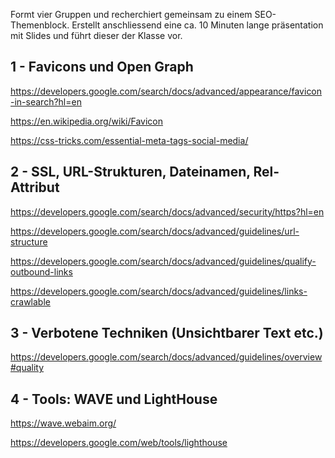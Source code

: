 Formt vier Gruppen und recherchiert gemeinsam zu einem SEO-Themenblock.
Erstellt anschliessend eine ca. 10 Minuten lange präsentation mit Slides und führt dieser der Klasse vor.

## 1 - Favicons und Open Graph

https://developers.google.com/search/docs/advanced/appearance/favicon-in-search?hl=en

https://en.wikipedia.org/wiki/Favicon

https://css-tricks.com/essential-meta-tags-social-media/

## 2 - SSL, URL-Strukturen, Dateinamen, Rel-Attribut

https://developers.google.com/search/docs/advanced/security/https?hl=en

https://developers.google.com/search/docs/advanced/guidelines/url-structure

https://developers.google.com/search/docs/advanced/guidelines/qualify-outbound-links

https://developers.google.com/search/docs/advanced/guidelines/links-crawlable

## 3 - Verbotene Techniken (Unsichtbarer Text etc.)

https://developers.google.com/search/docs/advanced/guidelines/overview#quality

## 4 - Tools: WAVE und LightHouse

https://wave.webaim.org/

https://developers.google.com/web/tools/lighthouse
